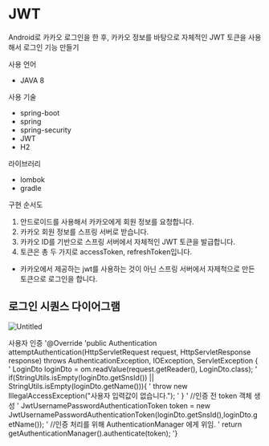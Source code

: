 # JWT
Android로 카카오 로그인을 한 후, 카카오 정보를 바탕으로 자체적인 JWT 토큰을 사용해서 로그인 기능 만들기  


사용 언어
- JAVA 8

사용 기술
- spring-boot
- spring
- spring-security
- JWT
- H2

라이브러리
- lombok
- gradle

구현 순서도 
1. 안드로이드를 사용해서 카카오에게 회원 정보를 요청합니다.
2. 카카오 회원 정보를 스프링 서버로 받습니다.
3. 카카오 ID를 기반으로 스프링 서버에서 자체적인 JWT 토큰을 발급합니다. 
4. 토큰은 총 두 가지로 accessToken, refreshToken입니다. 

* 카카오에서 제공하는 jwt를 사용하는 것이 아닌 스프링 서버에서 자제척으로 만든 토큰으로 로그인을 합니다.


## 로그인 시퀀스 다이어그램
![Untitled](https://user-images.githubusercontent.com/87289562/216900238-a2d36691-515b-4e78-bdf9-ee72db70f87d.png)


사용자 인증 
'@Override
'public Authentication attemptAuthentication(HttpServletRequest request, HttpServletResponse response) throws AuthenticationException, IOException, ServletException {
'  LoginDto loginDto = om.readValue(request.getReader(), LoginDto.class);
'  if(StringUtils.isEmpty(loginDto.getSnsId()) || StringUtils.isEmpty(loginDto.getName())){
'      throw new IllegalAccessException("사용자 입력값이 없습니다.");
'  }
'     //인증 전 token 객체 생성
'     JwtUsernamePasswordAuthenticationToken token = new JwtUsernamePasswordAuthenticationToken(loginDto.getSnsId(),loginDto.getName());
'     //인증 처리를 위해 AuthenticationManager 에게 위임.
'     return getAuthenticationManager().authenticate(token);
'}
